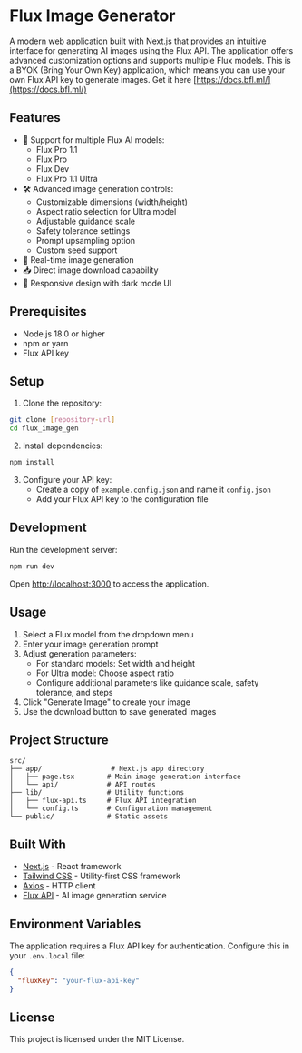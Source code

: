 # Flux Image Generator

A modern web application built with Next.js that provides an intuitive interface for generating AI images using the Flux API. The application offers advanced customization options and supports multiple Flux models. This is a BYOK (Bring Your Own Key) application, which means you can use your own Flux API key to generate images. Get it here [https://docs.bfl.ml/](https://docs.bfl.ml/)

## Features

- 🎨 Support for multiple Flux AI models:
  - Flux Pro 1.1
  - Flux Pro
  - Flux Dev
  - Flux Pro 1.1 Ultra
- 🛠️ Advanced image generation controls:
  - Customizable dimensions (width/height)
  - Aspect ratio selection for Ultra model
  - Adjustable guidance scale
  - Safety tolerance settings
  - Prompt upsampling option
  - Custom seed support
- 💫 Real-time image generation
- 📥 Direct image download capability
- 🎯 Responsive design with dark mode UI

## Prerequisites

- Node.js 18.0 or higher
- npm or yarn
- Flux API key

## Setup

1. Clone the repository:
```bash
git clone [repository-url]
cd flux_image_gen
```

2. Install dependencies:
```bash
npm install
```

3. Configure your API key:
   - Create a copy of `example.config.json` and name it `config.json`
   - Add your Flux API key to the configuration file

## Development

Run the development server:

```bash
npm run dev
```

Open [http://localhost:3000](http://localhost:3000) to access the application.

## Usage

1. Select a Flux model from the dropdown menu
2. Enter your image generation prompt
3. Adjust generation parameters:
   - For standard models: Set width and height
   - For Ultra model: Choose aspect ratio
   - Configure additional parameters like guidance scale, safety tolerance, and steps
4. Click "Generate Image" to create your image
5. Use the download button to save generated images

## Project Structure

```
src/
├── app/                 # Next.js app directory
│   ├── page.tsx        # Main image generation interface
│   └── api/            # API routes
├── lib/                # Utility functions
│   ├── flux-api.ts     # Flux API integration
│   └── config.ts       # Configuration management
└── public/             # Static assets
```

## Built With

- [Next.js](https://nextjs.org/) - React framework
- [Tailwind CSS](https://tailwindcss.com/) - Utility-first CSS framework
- [Axios](https://axios-http.com/) - HTTP client
- [Flux API](https://flux.ai) - AI image generation service

## Environment Variables

The application requires a Flux API key for authentication. Configure this in your `.env.local` file:

```json
{
  "fluxKey": "your-flux-api-key"
}
```

## License

This project is licensed under the MIT License.
